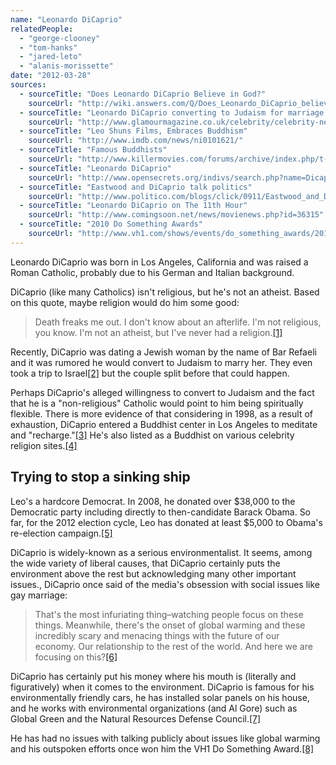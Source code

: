 ```yaml
---
name: "Leonardo DiCaprio"
relatedPeople:
  - "george-clooney"
  - "tom-hanks"
  - "jared-leto"
  - "alanis-morissette"
date: "2012-03-28"
sources:
  - sourceTitle: "Does Leonardo DiCaprio Believe in God?"
    sourceUrl: "http://wiki.answers.com/Q/Does_Leonardo_DiCaprio_believe_in_God"
  - sourceTitle: "Leonardo DiCaprio converting to Judaism for marriage to Bar Refaeli"
    sourceUrl: "http://www.glamourmagazine.co.uk/celebrity/celebrity-news/2010/12/06/leonardo-dicaprio-coverting-to-judaism-for-marriage-to-bar-refaeli"
  - sourceTitle: "Leo Shuns Films, Embraces Buddhism"
    sourceUrl: "http://www.imdb.com/news/ni0101621/"
  - sourceTitle: "Famous Buddhists"
    sourceUrl: "http://www.killermovies.com/forums/archive/index.php/t-419057-famous-buddhists.html"
  - sourceTitle: "Leonardo DiCaprio"
    sourceUrl: "http://www.opensecrets.org/indivs/search.php?name=Dicaprio%2C+Leonardo&state=&zip=&employ=&cand=&c2012=Y&sort=N&capcode=bpwzc&submit=Submit+your+Donor+Query"
  - sourceTitle: "Eastwood and DiCaprio talk politics"
    sourceUrl: "http://www.politico.com/blogs/click/0911/Eastwood_and_DiCaprio_talk_politics.html"
  - sourceTitle: "Leonardo DiCaprio on The 11th Hour"
    sourceUrl: "http://www.comingsoon.net/news/movienews.php?id=36315"
  - sourceTitle: "2010 Do Something Awards"
    sourceUrl: "http://www.vh1.com/shows/events/do_something_awards/2010/movie-star/"
---
```


Leonardo DiCaprio was born in Los Angeles, California and was raised a Roman Catholic, probably due to his German and Italian background.

DiCaprio (like many Catholics) isn't religious, but he's not an atheist. Based on this quote, maybe religion would do him some good:

>Death freaks me out. I don't know about an afterlife. I'm not religious, you know. I'm not an atheist, but I've never had a religion.<a class="source-citation" href="http://wiki.answers.com/Q/Does_Leonardo_DiCaprio_believe_in_God" title="Does Leonardo DiCaprio Believe in God?">[1]</a>

Recently, DiCaprio was dating a Jewish woman by the name of Bar Refaeli and it was rumored he would convert to Judaism to marry her. They even took a trip to Israel<a class="source-citation" href="http://www.glamourmagazine.co.uk/celebrity/celebrity-news/2010/12/06/leonardo-dicaprio-coverting-to-judaism-for-marriage-to-bar-refaeli" title="Leonardo DiCaprio converting to Judaism for marriage to Bar Refaeli">[2]</a> but the couple split before that could happen.

Perhaps DiCaprio's alleged willingness to convert to Judaism and the fact that he is a "non-religious" Catholic would point to him being spiritually flexible. There is more evidence of that considering in 1998, as a result of exhaustion, DiCaprio entered a Buddhist center in Los Angeles to meditate and "recharge."<a class="source-citation" href="http://www.imdb.com/news/ni0101621/" title="Leo Shuns Films, Embraces Buddhism">[3]</a> He's also listed as a Buddhist on various celebrity religion sites.<a class="source-citation" href="http://www.killermovies.com/forums/archive/index.php/t-419057-famous-buddhists.html" title="Famous Buddhists">[4]</a>

## Trying to stop a sinking ship

Leo's a hardcore Democrat. In 2008, he donated over $38,000 to the Democratic party including directly to then-candidate Barack Obama. So far, for the 2012 election cycle, Leo has donated at least $5,000 to Obama's re-election campaign.<a class="source-citation" href="http://www.opensecrets.org/indivs/search.php?name=Dicaprio%2C+Leonardo&state=&zip=&employ=&cand=&c2012=Y&sort=N&capcode=bpwzc&submit=Submit+your+Donor+Query" title="Leonardo DiCaprio">[5]</a>

DiCaprio is widely-known as a serious environmentalist. It seems, among the wide variety of liberal causes, that DiCaprio certainly puts the environment above the rest but acknowledging many other important issues., DiCaprio once said of the media's obsession with social issues like gay marriage:

>That's the most infuriating thing–watching people focus on these things. Meanwhile, there's the onset of global warming and these incredibly scary and menacing things with the future of our economy. Our relationship to the rest of the world. And here we are focusing on this?<a class="source-citation" href="http://www.politico.com/blogs/click/0911/Eastwood_and_DiCaprio_talk_politics.html" title="Eastwood and DiCaprio talk politics">[6]</a>

DiCaprio has certainly put his money where his mouth is (literally and figuratively) when it comes to the environment. DiCaprio is famous for his environmentally friendly cars, he has installed solar panels on his house, and he works with environmental organizations (and Al Gore) such as Global Green and the Natural Resources Defense Council.<a class="source-citation" href="http://www.comingsoon.net/news/movienews.php?id=36315" title="Leonardo DiCaprio on The 11th Hour">[7]</a>

He has had no issues with talking publicly about issues like global warming and his outspoken efforts once won him the VH1 Do Something Award.<a class="source-citation" href="http://www.vh1.com/shows/events/do_something_awards/2010/movie-star/" title="2010 Do Something Awards">[8]</a>